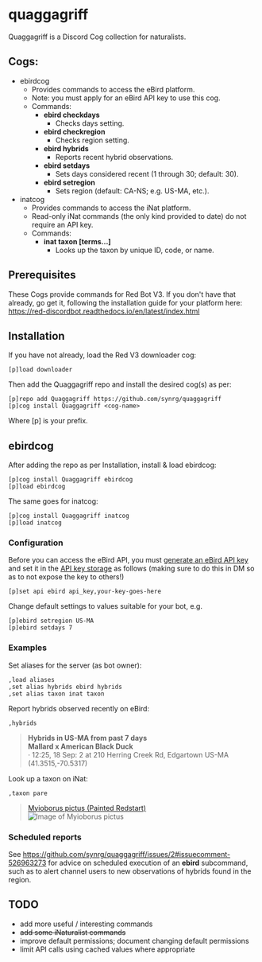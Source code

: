 # quaggagriff
Quaggagriff is a Discord Cog collection for naturalists.

## Cogs:

- ebirdcog
    - Provides commands to access the eBird platform.
    - Note: you must apply for an eBird API key to use this cog.
    - Commands:
        - **ebird checkdays**
            - Checks days setting.
        - **ebird checkregion**
            - Checks region setting.
        - **ebird hybrids**
            - Reports recent hybrid observations.
        - **ebird setdays**
            - Sets days considered recent (1 through 30; default: 30).
        - **ebird setregion**
            - Sets region (default: CA-NS; e.g. US-MA, etc.).
- inatcog
    - Provides commands to access the iNat platform.
    - Read-only iNat commands (the only kind provided to date) do not require an API key.
    - Commands:
        - **inat taxon [terms...]**
            - Looks up the taxon by unique ID, code, or name.

## Prerequisites

These Cogs provide commands for Red Bot V3. If you don't have that already, go get it, following the installation guide for your platform here: https://red-discordbot.readthedocs.io/en/latest/index.html

## Installation

If you have not already, load the Red V3 downloader cog:

```
[p]load downloader
```

Then add the Quaggagriff repo and install the desired cog(s) as per:

```
[p]repo add Quaggagriff https://github.com/synrg/quaggagriff
[p]cog install Quaggagriff <cog-name>
```

Where [p] is your prefix.

## ebirdcog

After adding the repo as per Installation, install & load ebirdcog:

```
[p]cog install Quaggagriff ebirdcog
[p]load ebirdcog
```

The same goes for inatcog:

```
[p]cog install Quaggagriff inatcog
[p]load inatcog
```

### Configuration

Before you can access the eBird API, you must [generate an eBird API key](https://ebird.org/api/keygen) and set it in the [API key storage](https://docs.discord.red/en/stable/framework_apikeys.html) as follows (making sure to do this in DM so as to not expose the key to others!)

```
[p]set api ebird api_key,your-key-goes-here
```

Change default settings to values suitable for your bot, e.g.

```
[p]ebird setregion US-MA
[p]ebird setdays 7
```

### Examples

Set aliases for the server (as bot owner):

```
,load aliases
,set alias hybrids ebird hybrids
,set alias taxon inat taxon
```

Report hybrids observed recently on eBird:

```
,hybrids
```

> **Hybrids in US-MA from past 7 days** \
> **Mallard x American Black Duck** \
> · 12:25, 18 Sep: 2 at 210 Herring Creek Rd, Edgartown US-MA (41.3515,-70.5317)

Look up a taxon on iNat:

```
,taxon pare
```

> [Myioborus pictus (Painted Redstart)](https://www.inaturalist.org/taxa/9458) \
![Image of Myioborus pictus](https://static.inaturalist.org/photos/68547/square.jpg)


### Scheduled reports

See https://github.com/synrg/quaggagriff/issues/2#issuecomment-526963273 for advice on scheduled execution of an **ebird** subcommand, such as to alert channel users to new observations of hybrids found in the region.

## TODO

- add more useful / interesting commands
- ~~add some iNaturalist commands~~
- improve default permissions; document changing default permissions
- limit API calls using cached values where appropriate
